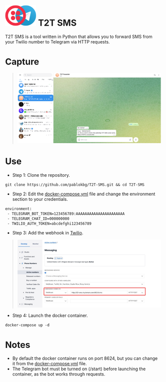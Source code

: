 # ![Logo](/images/T2T_logo.png) T2T SMS 
T2T SMS is a tool written in Python that allows you to forward SMS from your Twilio number to Telegram via HTTP requests.

# Capture
> ![capture](https://raw.githubusercontent.com/pablokbg/T2T-SMS/main/images/capture.png)

# Use
* Step 1: Clone the repository.
```
git clone https://github.com/pablokbg/T2T-SMS.git && cd T2T-SMS
```
* Step 2: Edit the [docker-compose.yml](https://github.com/pablokbg/T2T-SMS/blob/main/docker-compose.yml#L8-L11) file and change the environment section to your credentials.
```
environment:
 - TELEGRAM_BOT_TOKEN=123456789:AAAAAAAAAAAAAAAAAAAAAA
 - TELEGRAM_CHAT_ID=000000000
 - TWILIO_AUTH_TOKEN=abcdefghi123456789
```
* Step 3: Add the webhook in [Twilio](https://twilio.com/console/phone-numbers/incoming).
> ![webhook](https://raw.githubusercontent.com/pablokbg/T2T-SMS/main/images/webhook_twilio.jpg)

* Step 4: Launch the docker container.
```
docker-compose up -d
```

# Notes
* By default the docker container runs on port 8624, but you can change it from the [docker-compose.yml](https://github.com/pablokbg/T2T-SMS/blob/main/docker-compose.yml#L12-L13) file.
* The Telegram bot must be turned on (/start) before launching the container, as the bot works through requests.
